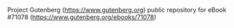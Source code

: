 Project Gutenberg (https://www.gutenberg.org) public repository for
eBook #71078 (https://www.gutenberg.org/ebooks/71078)
